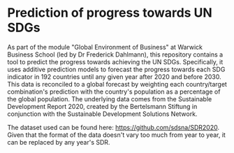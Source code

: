 # Prediction of progress towards UN SDGs

As part of the module "Global Environment of Business" at Warwick Business School (led by Dr Frederick Dahlmann), this repository contains a tool to predict the progress towards achieving the UN SDGs.
Specifically, it uses additive prediction models to forecast the progress towards each SDG indicator in 192 countries until any given year after 2020 and before 2030. This data is reconciled to a global forecast by weighting each country/target combination's prediction with the country's population as a percentage of the global population.
The underlying data comes from the Sustainable Development Report 2020, created by the Bertelsmann Stiftung in conjunction with the Sustainable Development Solutions Network.


The dataset used can be found here: https://github.com/sdsna/SDR2020. Given that the format of the data doesn't vary too much from year to year, it can be replaced by any year's SDR.
